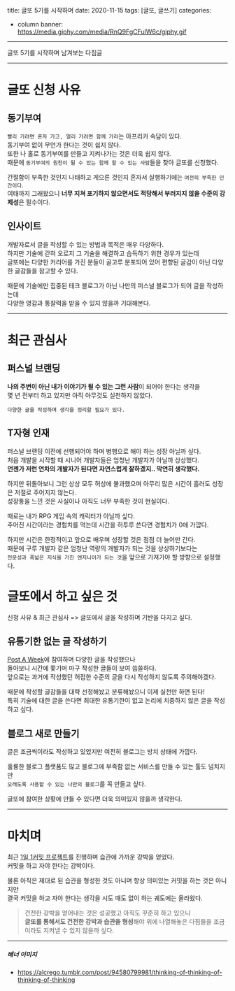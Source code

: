 title: 글또 5기를 시작하며
date: 2020-11-15
tags: [글또, 글쓰기]
categories:
- column
banner: https://media.giphy.com/media/RnQ9FgCFulW6c/giphy.gif

---

글또 5기를 시작하며 남겨보는 다짐글

<!-- more -->

---

# 글또 신청 사유

## 동기부여

`빨리 가려면 혼자 가고, 멀리 가려면 함께 가라`는 아프리카 속담이 있다.  
동기부여 없이 무언가 한다는 것이 쉽지 않다.  
또한 나 홀로 동기부여를 만들고 지켜나가는 것은 더욱 쉽지 않다.  
때문에 `동기부여의 원천이 될 수 있는 함께 할 수 있는 사람`들을 찾아 글또를 신청했다.

간절함이 부족한 것인지 나태하고 게으른 것인지 혼자서 실행하기에는 `여전히 부족한 인간이다`.  
여태까지 그래왔으니 **너무 지쳐 포기하지 않으면서도 적당해서 부러지지 않을 수준의 강제성**은 필수이다.

## 인사이트

개발자로서 글을 작성할 수 있는 방법과 목적은 매우 다양하다.  
하지만 기술에 갇혀 오로지 그 기술을 해결하고 습득하기 위한 경우가 있는데  
글또에는 다양한 커리어를 가진 분들이 골고루 분포되어 있어
편향된 글감이 아닌 다양한 글감들을 참고할 수 있다.

때문에 기술에만 집중된 테크 블로그가 아닌 나만의 퍼스널 블로그가 되어 글을 작성하는데  
다양한 영감과 통찰력을 받을 수 있지 않을까 기대해본다.

---

# 최근 관심사

## 퍼스널 브랜딩

**나의 주변이 아닌 내가 이야기가 될 수 있는 그런 사람**이 되어야 한다는 생각을  
몇 년 전부터 하고 있지만 아직 아무것도 실천하지 않았다.

`다양한 글을 작성하며 생각을 정리할 필요가 있다.`

## T자형 인재

퍼스널 브랜딩 이전에 선행되어야 하며 병행으로 해야 하는 성장 아닐까 싶다.  
처음 개발을 시작할 때 시니어 개발자들은 엄청난 개발자가 아닐까 상상했다.  
**언젠가 저런 연차의 개발자가 된다면 자연스럽게 잘하겠지.. 막연히 생각했다.**

하지만 뒤돌아보니 그런 상상 모두 허상에 불과했으며 아무리 많은 시간이 흘러도 성장은 저절로 주어지지 않는다.  
성장통을 느낀 것은 사실이나 아직도 너무 부족한 것이 현실이다.

때로는 내가 RPG 게임 속의 캐릭터가 아닐까 싶다.  
주어진 시간이라는 경험치를 먹는데 시간을 허투루 쓴다면 경험치가 0에 가깝다.

하지만 시간은 한정적이고 앞으로 배우며 성장할 것은 점점 더 늘어만 간다.  
때문에 구루 개발자 같은 엄청난 역량의 개발자가 되는 것을 상상하기보다는  
`전문성과 폭넓은 지식을 가진 엔지니어가 되는 것`을 앞으로 가져가야 할 방향으로 설정했다.

# 글또에서 하고 싶은 것

신청 사유 & 최근 관심사 => 글또에서 글을 작성하며 기반을 다지고 싶다.

## 유통기한 없는 글 작성하기

[Post A Week](https://github.com/post-a-week/blog)에 참여하며 다양한 글을 작성했으나  
돌아보니 시간에 쫓기며 마구 작성한 글들이 보여 씁쓸하다.  
앞으로는 과거에 작성했던 허접한 수준의 글을 다시 작성하지 않도록 주의해야겠다.

때문에 작성할 글감들을 대략 선정해놨고 분류해놨으니 이제 실천만 하면 된다!  
특히 기술에 대한 글을 쓴다면 최대한 유통기한이 없고 논리에 치중하지 않은 글을 작성하고 싶다.

## 블로그 새로 만들기

글은 조금씩이라도 작성하고 있었지만 여전히 블로그는 방치 상태에 가깝다.

훌륭한 블로그 플랫폼도 많고 블로그에 부족함 없는 서비스를 만들 수 있는 툴도 넘치지만  
`오래도록 사용할 수 있는 나만의 블로그`를 꼭 만들고 싶다.

글또에 참여한 상황에 만들 수 있다면 더욱 의미있지 않을까 생각한다.

---

# 마치며

최근 [1일 1커밋 프로젝트](https://project100.kakao.com/project/4422)를 진행하며 습관에 가까운 강박을 얻었다.  
커밋을 하고 자야 한다는 강박이다.

물론 아직은 제대로 된 습관을 형성한 것도 아니며 항상 의미있는 커밋을 하는 것은 아니지만  
결국 커밋을 하고 자야 한다는 생각을 시도 때도 없이 하는 궤도에는 올라왔다.

>건전한 강박을 얻어내는 것은 성공했고 아직도 꾸준히 하고 있으니  
**글또를 통해서도 건전한 강박과 습관을 형성**해야 위에 나열해놓은 다짐들을 조금이라도 지켜낼 수 있지 않을까 싶다.

---

##### 배너 이미지

- https://alcrego.tumblr.com/post/94580799981/thinking-of-thinking-of-thinking-of-thinking